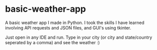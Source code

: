 # basic-weather-app
A basic weather app I made in Python. I took the skills I have learned involving API requests and JSON files, and GUI's using tkinter.

Just open in any IDE and run. Type in your city (or city and state/country seperated by a comma) and see the weather :)
